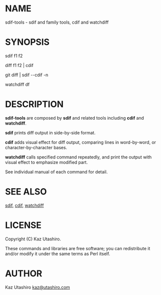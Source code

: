 # NAME

sdif-tools - sdif and family tools, cdif and watchdiff

# SYNOPSIS

sdif f1 f2

diff f1 f2 | cdif

git diff | sdif --cdif -n

watchdiff df

# DESCRIPTION

**sdif-tools** are composed by **sdif** and related tools including
**cdif** and **watchdiff**.

**sdif** prints diff output in side-by-side format.

**cdif** adds visual effect for diff output, comparing lines in
word-by-word, or character-by-character bases.

**watchdiff** calls specified command repeatedly, and print the output
with visual effect to emphasize modified part.

See individual manual of each command for detail.

# SEE ALSO

[sdif](https://metacpan.org/pod/sdif), [cdif](https://metacpan.org/pod/cdif), [watchdiff](https://metacpan.org/pod/watchdiff)

# LICENSE

Copyright (C) Kaz Utashiro.

These commands and libraries are free software; you can redistribute
it and/or modify it under the same terms as Perl itself.

# AUTHOR

Kaz Utashiro <kaz@utashiro.com>
